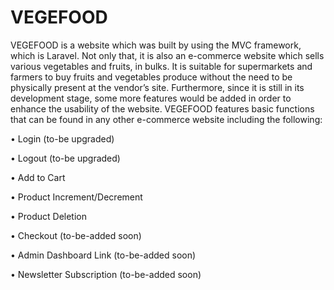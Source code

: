 # VEGEFOOD
VEGEFOOD is a website which was built by using the MVC framework, which is Laravel. Not only that, it is also an e-commerce website which sells various vegetables and fruits, in bulks. It is suitable for supermarkets and farmers to buy fruits and vegetables produce without the need to be physically present at the vendor’s site. Furthermore, since it is still in its development stage, some more features would be added in order to enhance the usability of the website. VEGEFOOD features basic functions that can be found in any other e-commerce website including the following:

•	Login (to-be upgraded)

•	Logout (to-be upgraded)

•	Add to Cart 

•	Product Increment/Decrement

•	Product Deletion

•	Checkout (to-be-added soon)

•	Admin Dashboard Link (to-be-added soon)

•	Newsletter Subscription (to-be-added soon)

